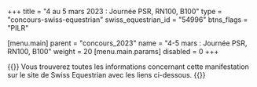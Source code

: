 +++
title = "4 au 5 mars 2023 : Journée PSR, RN100, B100"
type = "concours-swiss-equestrian"
swiss_equestrian_id = "54996"
btns_flags = "PILR"

[menu.main]
  parent = "concours_2023"
  name = "4-5 mars : Journée PSR, RN100, B100"
  weight = 20
  [menu.main.params]
    disabled = 0
+++

{{<admonition>}}
Vous trouverez toutes les informations concernant cette manifestation sur le site de Swiss Equestrian avec les liens ci-dessous.
{{</admonition>}}
